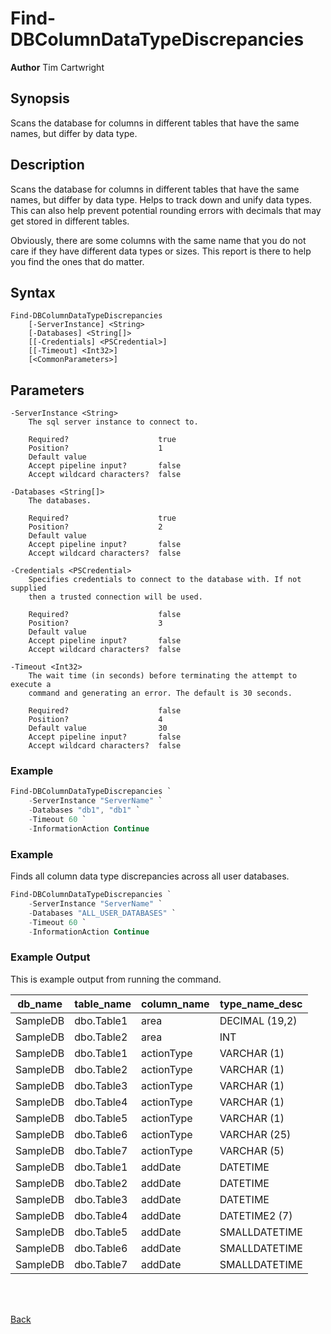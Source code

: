 # Find-DBColumnDataTypeDiscrepancies
**Author** Tim Cartwright

## Synopsis
Scans the database for columns in different tables that have the same names, but differ by data type.

## Description
Scans the database for columns in different tables that have the same names, but differ by data type. Helps to track down and unify data types. This can also help prevent potential rounding errors with decimals that may get stored in different tables.

Obviously, there are some columns with the same name that you do not care if they have different data types or sizes. This report is there to help you find the ones that do matter.

## Syntax
    Find-DBColumnDataTypeDiscrepancies 
        [-ServerInstance] <String> 
        [-Databases] <String[]> 
        [[-Credentials] <PSCredential>] 
        [[-Timeout] <Int32>] 
        [<CommonParameters>]

## Parameters
    -ServerInstance <String>
        The sql server instance to connect to.

        Required?                    true
        Position?                    1
        Default value                
        Accept pipeline input?       false
        Accept wildcard characters?  false

    -Databases <String[]>
        The databases.

        Required?                    true
        Position?                    2
        Default value                
        Accept pipeline input?       false
        Accept wildcard characters?  false

    -Credentials <PSCredential>
        Specifies credentials to connect to the database with. If not supplied 
        then a trusted connection will be used.

        Required?                    false
        Position?                    3
        Default value                
        Accept pipeline input?       false
        Accept wildcard characters?  false

    -Timeout <Int32>
        The wait time (in seconds) before terminating the attempt to execute a 
        command and generating an error. The default is 30 seconds.

        Required?                    false
        Position?                    4
        Default value                30
        Accept pipeline input?       false
        Accept wildcard characters?  false

### Example 

```powershell
Find-DBColumnDataTypeDiscrepancies `
    -ServerInstance "ServerName" `
    -Databases "db1", "db1" `
    -Timeout 60 `
    -InformationAction Continue
```

### Example 
Finds all column data type discrepancies across all user databases.
    
```powershell
Find-DBColumnDataTypeDiscrepancies `
    -ServerInstance "ServerName" `
    -Databases "ALL_USER_DATABASES" `
    -Timeout 60 `
    -InformationAction Continue
```

### Example Output
This is example output from running the command.

| db_name | table_name | column_name | type_name_desc |
| ------- | ---------- | ----------- | -------------- |
| SampleDB | dbo.Table1 | area | DECIMAL (19,2) |
| SampleDB | dbo.Table2 | area | INT |
| SampleDB | dbo.Table1 | actionType | VARCHAR (1) |
| SampleDB | dbo.Table2 | actionType | VARCHAR (1) |
| SampleDB | dbo.Table3 | actionType | VARCHAR (1) |
| SampleDB | dbo.Table4 | actionType | VARCHAR (1) |
| SampleDB | dbo.Table5 | actionType | VARCHAR (1) |
| SampleDB | dbo.Table6 | actionType | VARCHAR (25) |
| SampleDB | dbo.Table7 | actionType | VARCHAR (5) |
| SampleDB | dbo.Table1 | addDate | DATETIME |
| SampleDB | dbo.Table2 | addDate | DATETIME |
| SampleDB | dbo.Table3 | addDate | DATETIME |
| SampleDB | dbo.Table4 | addDate | DATETIME2 (7) |
| SampleDB | dbo.Table5 | addDate | SMALLDATETIME |
| SampleDB | dbo.Table6 | addDate | SMALLDATETIME |
| SampleDB | dbo.Table7 | addDate | SMALLDATETIME |

  
  
<br/>
<br/>
  
[Back](/README.md)
